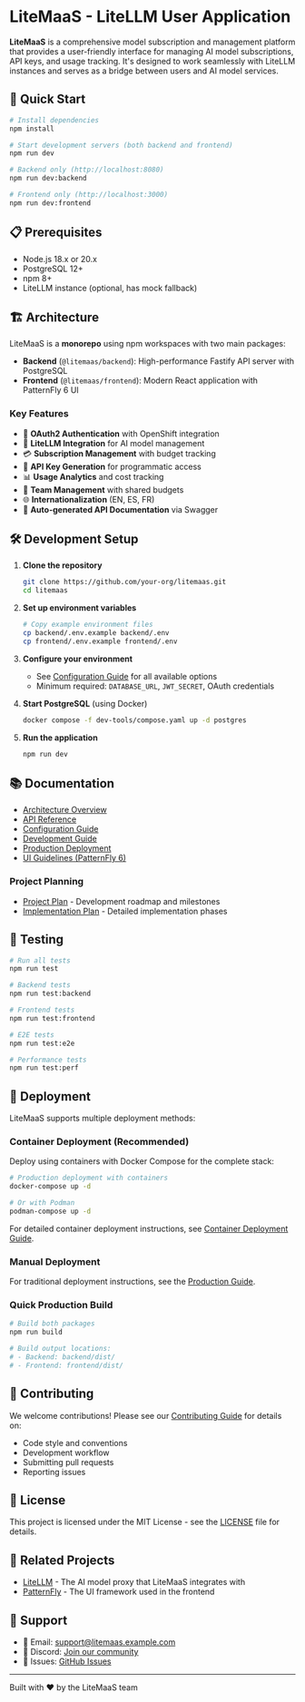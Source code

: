 # LiteMaaS - LiteLLM User Application

**LiteMaaS** is a comprehensive model subscription and management platform that provides a user-friendly interface for managing AI model subscriptions, API keys, and usage tracking. It's designed to work seamlessly with LiteLLM instances and serves as a bridge between users and AI model services.

## 🚀 Quick Start

```bash
# Install dependencies
npm install

# Start development servers (both backend and frontend)
npm run dev

# Backend only (http://localhost:8080)
npm run dev:backend

# Frontend only (http://localhost:3000)
npm run dev:frontend
```

## 📋 Prerequisites

- Node.js 18.x or 20.x
- PostgreSQL 12+
- npm 8+
- LiteLLM instance (optional, has mock fallback)

## 🏗️ Architecture

LiteMaaS is a **monorepo** using npm workspaces with two main packages:

- **Backend** (`@litemaas/backend`): High-performance Fastify API server with PostgreSQL
- **Frontend** (`@litemaas/frontend`): Modern React application with PatternFly 6 UI

### Key Features

- 🔐 **OAuth2 Authentication** with OpenShift integration
- 🤖 **LiteLLM Integration** for AI model management
- 💳 **Subscription Management** with budget tracking
- 🔑 **API Key Generation** for programmatic access
- 📊 **Usage Analytics** and cost tracking
- 👥 **Team Management** with shared budgets
- 🌐 **Internationalization** (EN, ES, FR)
- 📖 **Auto-generated API Documentation** via Swagger

## 🛠️ Development Setup

1. **Clone the repository**
   ```bash
   git clone https://github.com/your-org/litemaas.git
   cd litemaas
   ```

2. **Set up environment variables**
   ```bash
   # Copy example environment files
   cp backend/.env.example backend/.env
   cp frontend/.env.example frontend/.env
   ```

3. **Configure your environment**
   - See [Configuration Guide](docs/deployment/configuration.md) for all available options
   - Minimum required: `DATABASE_URL`, `JWT_SECRET`, OAuth credentials

4. **Start PostgreSQL** (using Docker)
   ```bash
   docker compose -f dev-tools/compose.yaml up -d postgres
   ```

5. **Run the application**
   ```bash
   npm run dev
   ```

## 📚 Documentation

- [Architecture Overview](docs/architecture/overview.md)
- [API Reference](docs/api/README.md)
- [Configuration Guide](docs/deployment/configuration.md)
- [Development Guide](docs/development/setup.md)
- [Production Deployment](docs/deployment/production-guide.md)
- [UI Guidelines (PatternFly 6)](docs/development/ui-guidelines.md)

### Project Planning
- [Project Plan](PROJECT_PLAN.md) - Development roadmap and milestones
- [Implementation Plan](IMPLEMENTATION_PLAN.md) - Detailed implementation phases

## 🧪 Testing

```bash
# Run all tests
npm run test

# Backend tests
npm run test:backend

# Frontend tests
npm run test:frontend

# E2E tests
npm run test:e2e

# Performance tests
npm run test:perf
```

## 🚀 Deployment

LiteMaaS supports multiple deployment methods:

### Container Deployment (Recommended)
Deploy using containers with Docker Compose for the complete stack:
```bash
# Production deployment with containers
docker-compose up -d

# Or with Podman
podman-compose up -d
```

For detailed container deployment instructions, see [Container Deployment Guide](docs/deployment/containers.md).

### Manual Deployment
For traditional deployment instructions, see the [Production Guide](docs/deployment/production-guide.md).

### Quick Production Build
```bash
# Build both packages
npm run build

# Build output locations:
# - Backend: backend/dist/
# - Frontend: frontend/dist/
```

## 🤝 Contributing

We welcome contributions! Please see our [Contributing Guide](CONTRIBUTING.md) for details on:
- Code style and conventions
- Development workflow
- Submitting pull requests
- Reporting issues

## 📄 License

This project is licensed under the MIT License - see the [LICENSE](LICENSE) file for details.

## 🔗 Related Projects

- [LiteLLM](https://github.com/BerriAI/litellm) - The AI model proxy that LiteMaaS integrates with
- [PatternFly](https://www.patternfly.org/) - The UI framework used in the frontend

## 💬 Support

- 📧 Email: support@litemaas.example.com
- 💬 Discord: [Join our community](https://discord.gg/litemaas)
- 🐛 Issues: [GitHub Issues](https://github.com/your-org/litemaas/issues)

---

Built with ❤️ by the LiteMaaS team